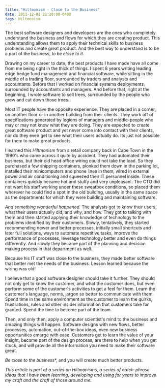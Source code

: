 ```yaml
---
title: "Hiltmonism - Close to the Business"
date: 2011-12-01 21:20:00-0400
tags: Hiltmonism
---
```


The best software designers and developers are the ones who completely understand the business and flows for which they are creating product. This understanding allows them to apply their technical skills to business problems and create great product.  And the best way to understand is to be a part of the business, *to be close to it*.

Drawing on my career to date, the best products I have made have all come from me being right in the thick of things. I spent 8 years writing leading edge hedge fund management and financial software, while sitting in the middle of a trading floor, surrounded by traders and analysts and accountants.  Before that I worked on financial systems deployments, surrounded by accountants and managers. And before that, right at the beginning, I wrote software to sell trees, surrounded by the people who grew and cut down those trees.

Most IT people have the opposite experience. They are placed in a corner, on another floor or in another building from their clients. They work off of specifications generated by legions of managers and middle-people who may or may not know what they are doing. They are expected to create great software product and yet never come into contact with their clients, nor do they even get to see what their users actually do. Its just not possible for them to make great products.

I learned this *Hiltmonism* from a retail company back in Cape Town in the 1980's who came across it quite by accident. They had automated their business, but their old head office wiring could not take the load. So they purchased a few shipping containers, plonked them down in the parking lot, installed their minicomputers and phone lines in them, wired in external power and air conditioning and squeezed their IT personnel inside. These containers quickly became hot and stuffy and very unpleasant. The CTO did not want his staff working under these sweatbox conditions, so placed them wherever he could find a spot in the old building, usually in the same space as the departments for which they were building and maintaining software.

*And something wonderful happened.* The analysts got to know their users, what their users actually did, and why, and how. They got to talking with them and then started applying their knowledge of technology to the problems identified by their customers. Slowly, tentatively, they started recommending newer and better processes, initially small shortcuts and later full solutions, ways to automate repetitive tasks, improve the performance of processes, leverage technology better and even do things differently. And slowly they became part of the planning and decision making process in that department as well.  

Because his IT staff was close to the business, they made better software that better met the needs of the business. Lesson learned because the wiring was old!

I believe that a good software designer should take it further. They should not only get to know the customer, and what the customer does, but even perform some of the customer's activities to get a feel for them. Learn the customer's language, norms, jargon so better to communicate with them. Spend time in the same environment as the customer to learn the quirks, frustrations, rules and other insider information that customers take for granted. Spend the time to become part of the team.

Then, and only then, apply a computer scientist's mind to the business and amazing things will happen. Software designs with new flows, better processes, automation, out-of-the-box ideas, even new business opportunities emerge with ease. Customers get to learn the value of your insight, become part of the design process, are there to help when you get stuck, and will provide all the information you need to make their software great.

*Be close to the business**, and you will create much better products.

*This article is part of a series on Hiltmonisms, a series of catch-phrase ideas that I have been learning, developing and using for years to improve my craft and the craft of those around me.*
